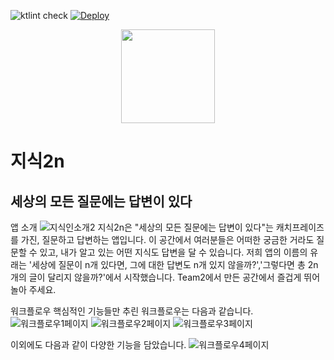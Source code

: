 

![ktlint check](https://github.com/wafflestudio20-5/team2-server/actions/workflows/ktlint_check.yml/badge.svg)
[![Deploy](https://github.com/wafflestudio20-5/team2-server/actions/workflows/deploy.yml/badge.svg)](https://github.com/wafflestudio20-5/team2-server/actions/workflows/deploy.yml)

<div align="center">
    <img src="https://user-images.githubusercontent.com/86216809/216102204-712654a2-13e1-46f5-89c3-0cd68ea590d7.jpg" width="150" height="150" />
</div>

# 지식2n
## 세상의 모든 질문에는 답변이 있다

앱 소개
![지식인소개2](https://user-images.githubusercontent.com/86216809/216107423-4df10627-1a19-4c7d-86c6-f5a23800d552.jpg)
지식2n은 "세상의 모든 질문에는 답변이 있다"는 캐치프레이즈를 가진, 질문하고 답변하는 앱입니다.
이 공간에서 여러분들은 어떠한 궁금한 거라도 질문할 수 있고, 내가 알고 있는 어떤 지식도 답변을 달 수 있습니다.
저희 앱의 이름의 유래는 '세상에 질문이 n개 있다면, 그에 대한 답변도 n개 있지 않을까?','그렇다면 총 2n개의 글이 달리지 않을까?'에서 시작했습니다.
Team2에서 만든 공간에서 즐겁게 뛰어놀아 주세요.


워크플로우
핵심적인 기능들만 추린 워크플로우는 다음과 같습니다.
![워크플로우1페이지](https://user-images.githubusercontent.com/86216809/216114256-a3580636-fe0d-4843-aaed-635a3cfd6efd.jpg)
![워크플로우2페이지](https://user-images.githubusercontent.com/86216809/216114406-4a345997-a87d-4155-8893-a808e502a5e6.jpg)
![워크플로우3페이지](https://user-images.githubusercontent.com/86216809/216114630-658381d7-23e4-47d4-944e-9e3a0cebeddb.jpg)


이외에도 다음과 같이 다양한 기능을 담았습니다.
![워크플로우4페이지](https://user-images.githubusercontent.com/86216809/216119308-3288144c-9b34-4930-88df-745444e75c32.jpg)


